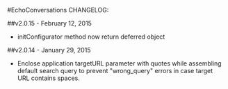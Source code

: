 #EchoConversations CHANGELOG:

##v2.0.15 - February 12, 2015

* initConfigurator method now return deferred object

##v2.0.14 - January 29, 2015

* Enclose application targetURL parameter with quotes while
  assembling default search query to prevent "wrong_query" errors in
  case target URL contains spaces.
